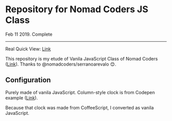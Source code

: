 # Repository for Nomad Coders JS Class

Feb 11 2019. Complete

---

Real Quick View: [Link](https://itsmo1031.github.io/todo/)

This repository is my etude of Vanila JavaScript Class of Nomad Coders ([Link](https://academy.nomadcoders.co/courses/enrolled/435558)). Thanks to @nomadcoders/serranoarevalo 😊.

## Configuration

Purely made of vanila JavaScript. Column-style clock is from Codepen example ([Link](https://codepen.io/nelsonr/pen/eInHA)).

Because that clock was made from CoffeeScript, I converted as vanila JavaScript.
